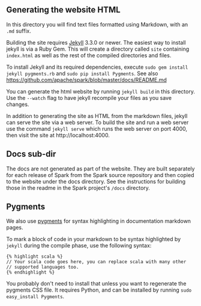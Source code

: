 ## Generating the website HTML

In this directory you will find text files formatted using Markdown, with an `.md` suffix.

Building the site requires [Jekyll](http://jekyllrb.com/docs) 3.3.0 or newer. 
The easiest way to install jekyll is via a Ruby Gem. This will create a directory called `site` 
containing `index.html` as well as the rest of the compiled directories and files.

To install Jekyll and its required dependencies, execute `sudo gem install jekyll pygments.rb` 
and `sudo pip install Pygments`.
See also https://github.com/apache/spark/blob/master/docs/README.md

You can generate the html website by running `jekyll build` in this directory. Use the `--watch` 
flag to have jekyll recompile your files as you save changes.

In addition to generating the site as HTML from the markdown files, jekyll can serve the site via 
a web server. To build the site and run a web server use the command `jekyll serve` which runs 
the web server on port 4000, then visit the site at http://localhost:4000.

## Docs sub-dir

The docs are not generated as part of the website. They are built separately for each release 
of Spark from the Spark source repository and then copied to the website under the docs 
directory. See the instructions for building those in the readme in the Spark 
project's `/docs` directory.

## Pygments

We also use [pygments](http://pygments.org) for syntax highlighting in documentation markdown pages.

To mark a block of code in your markdown to be syntax highlighted by `jekyll` during the 
compile phase, use the following syntax:

    {% highlight scala %}
    // Your scala code goes here, you can replace scala with many other
    // supported languages too.
    {% endhighlight %}

 You probably don't need to install that unless you want to regenerate the pygments CSS file. 
 It requires Python, and can be installed by running `sudo easy_install Pygments`.